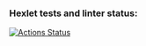 ### Hexlet tests and linter status:
[![Actions Status](https://github.com/slokov/java-project-lvl1/workflows/hexlet-check/badge.svg)](https://github.com/slokov/java-project-lvl1/actions)